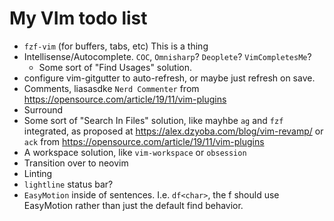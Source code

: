 # My VIm todo list

* `fzf-vim` (for buffers, tabs, etc)
This is a thing
* Intellisense/Autocomplete.  `COC`, `Omnisharp`?  `Deoplete`? `VimCompletesMe`?
  * Some sort of "Find Usages" solution.  
* configure vim-gitgutter to auto-refresh, or maybe just refresh on save.
* Comments, liasasdke `Nerd Commenter` from https://opensource.com/article/19/11/vim-plugins
* Surround
* Some sort of "Search In Files" solution, like mayhbe `ag` and `fzf` integrated, as proposed at https://alex.dzyoba.com/blog/vim-revamp/ or `ack` from https://opensource.com/article/19/11/vim-plugins
* A workspace solution, like `vim-workspace` or `obsession`
* Transition over to neovim
* Linting
* `lightline` status bar?
* `EasyMotion` inside of sentences.  I.e. `df<char>`, the f should use EasyMotion rather than just the default find behavior.
